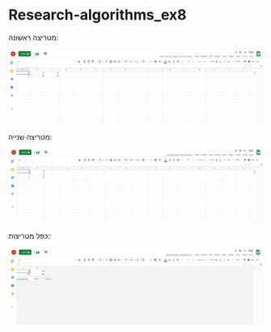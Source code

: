 # Research-algorithms_ex8




מטריצה ראשונה:

![img.png](img.png)

מטריצה שנייה:


![img_1.png](img_1.png)

כפל מטריצות: 

![img_2.png](img_2.png)



